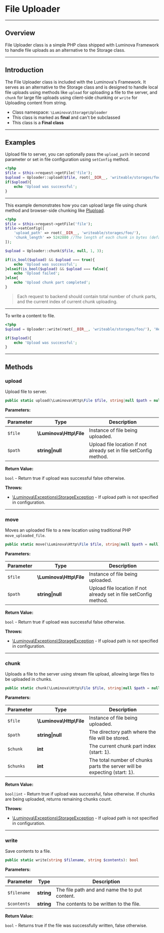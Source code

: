 # File Uploader

***

## Overview

File Uploader class is a simple PHP class shipped with Luminova Framework to handle file uploads as an alternative to the Storage class.

***

## Introduction

The File Uploader class is included with the Luminova's Framework. It serves as an alternative to the Storage class and is designed to handle local  file uploads using methods like `upload` for uploading a file to the server, and `chunk` for large file uploads using client-side chunking or `write` for Uploading content from string.

* Class namespace: `\Luminova\Storage\Uploader`
* This class is marked as **final** and can't be subclassed
* This class is a **Final class**

***

## Examples

Upload file to server, you can optionally pass the `upload_path` in second parameter or set in file configuration using `setConfig` method.

```php
<?php 
$file = $this->request->getFile('file');
$upload = Uploader::upload($file, root(__DIR__, 'writeable/storages/foo/'));
if($upload){
    echo 'Upload was successful';
}
```

***

This example demonstrates how you can upload large file using chunk method and browser-side chunking like [Plupload](https://www.plupload.com/).

```php
<?php 
$file = $this->request->getFile('file');
$file->setConfig([
    'upload_path' => root(__DIR__, 'writeable/storages/foo/'),
    'chunk_length' => 5242880 //The length of each chunk in bytes (default is 5mb)
]);

$upload = Uploader::chunk($file, null, 1, 3);

if(is_bool($upload) && $upload === true){
    echo 'Upload was successful';
}elseif(is_bool($upload) && $upload === false){
    echo 'Upload failed';
}else{
    echo 'Upload chunk part completed';
}
```
> Each request to backend should contain total number of chunk parts, and the current index of current chunk uploading.

***
To write a content to file.

```php
<?php 
$upload = Uploader::write(root(__DIR__, 'writeable/storages/foo/'), 'Hello world');

if($upload){
    echo 'Upload was successful';
}
```

***

## Methods

### upload

Upload file to server.

```php
public static upload(\Luminova\Http\File $file, string|null $path = null): bool
```

**Parameters:**

| Parameter | Type | Description |
|-----------|------|-------------|
| `$file` | **\Luminova\Http\File** | Instance of file being uploaded. |
| `$path` | **string&#124;null** | Upload file location if not already set in file setConfig method. |

**Return Value:**

`bool` - Return true if upload was successful false otherwise.

**Throws:**

- [\Luminova\Exceptions\StorageException](/exceptions/classes#StorageException) - If upload path is not specified in configuration.

***

### move

Moves an uploaded file to a new location using traditional PHP `move_uploaded_file`.

```php
public static move(\Luminova\Http\File $file, string|null $path = null): bool
```

**Parameters:**

| Parameter | Type | Description |
|-----------|------|-------------|
| `$file` | **\Luminova\Http\File** | Instance of file being uploaded. |
| `$path` | **string&#124;null** | Upload file location if not already set in file setConfig method. |

**Return Value:**

`bool` - Return true if upload was successful false otherwise.

**Throws:**

- [\Luminova\Exceptions\StorageException](/exceptions/classes#StorageException) - If upload path is not specified in configuration.

***

### chunk

Uploads a file to the server using stream file upload, allowing large files to be uploaded in chunks.

```php
public static chunk(\Luminova\Http\File $file, string|null $path = null, int $chunk = 1, int $chunks = 1): bool|int
```

**Parameters:**

| Parameter | Type | Description |
|-----------|------|-------------|
| `$file` | **\Luminova\Http\File** | Instance of file being uploaded. |
| `$path` | **string&#124;null** | The directory path where the file will be stored. |
| `$chunk` | **int** | The current chunk part index (start: 1). |
| `$chunks` | **int** | The total number of chunks parts the server will be expecting (start: 1). |

**Return Value:**

`bool|int` - Return true if upload was successful, false otherwise. If chunks are being uploaded, returns remaining chunks count.

**Throws:**

- [\Luminova\Exceptions\StorageException](/exceptions/classes#StorageException) - If upload path is not specified in configuration.

***

### write

Save contents to a file.

```php
public static write(string $filename, string $contents): bool
```

**Parameters:**

| Parameter | Type | Description |
|-----------|------|-------------|
| `$filename` | **string** | The file path and and name the to put content. |
| `$contents` | **string** | The contents to be written to the file. |

**Return Value:**

`bool` - Returns true if the file was successfully written, false otherwise.